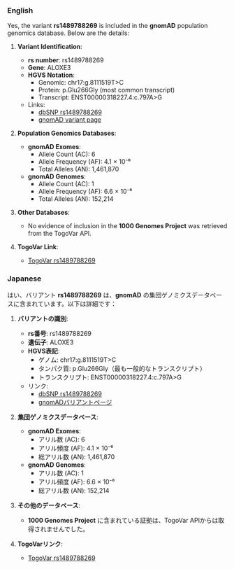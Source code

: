 ### English
Yes, the variant **rs1489788269** is included in the **gnomAD** population genomics database. Below are the details:

1. **Variant Identification**:
   - **rs number**: rs1489788269
   - **Gene**: ALOXE3
   - **HGVS Notation**: 
     - Genomic: chr17:g.8111519T>C
     - Protein: p.Glu266Gly (most common transcript)
     - Transcript: ENST00000318227.4:c.797A>G
   - Links:
     - [dbSNP rs1489788269](https://identifiers.org/dbsnp/rs1489788269)
     - [gnomAD variant page](https://gnomad.broadinstitute.org/variant/17-8111519-T-C?dataset=gnomad_r4)

2. **Population Genomics Databases**:
   - **gnomAD Exomes**:
     - Allele Count (AC): 6
     - Allele Frequency (AF): 4.1 × 10⁻⁶
     - Total Alleles (AN): 1,461,870
   - **gnomAD Genomes**:
     - Allele Count (AC): 1
     - Allele Frequency (AF): 6.6 × 10⁻⁶
     - Total Alleles (AN): 152,214

3. **Other Databases**:
   - No evidence of inclusion in the **1000 Genomes Project** was retrieved from the TogoVar API.

4. **TogoVar Link**:
   - [TogoVar rs1489788269](https://togovar.org/variant/17-8111519-T-C)

### Japanese
はい、バリアント **rs1489788269** は、**gnomAD** の集団ゲノミクスデータベースに含まれています。以下は詳細です：

1. **バリアントの識別**:
   - **rs番号**: rs1489788269
   - **遺伝子**: ALOXE3
   - **HGVS表記**:
     - ゲノム: chr17:g.8111519T>C
     - タンパク質: p.Glu266Gly（最も一般的なトランスクリプト）
     - トランスクリプト: ENST00000318227.4:c.797A>G
   - リンク:
     - [dbSNP rs1489788269](https://identifiers.org/dbsnp/rs1489788269)
     - [gnomADバリアントページ](https://gnomad.broadinstitute.org/variant/17-8111519-T-C?dataset=gnomad_r4)

2. **集団ゲノミクスデータベース**:
   - **gnomAD Exomes**:
     - アリル数 (AC): 6
     - アリル頻度 (AF): 4.1 × 10⁻⁶
     - 総アリル数 (AN): 1,461,870
   - **gnomAD Genomes**:
     - アリル数 (AC): 1
     - アリル頻度 (AF): 6.6 × 10⁻⁶
     - 総アリル数 (AN): 152,214

3. **その他のデータベース**:
   - **1000 Genomes Project** に含まれている証拠は、TogoVar APIからは取得されませんでした。

4. **TogoVarリンク**:
   - [TogoVar rs1489788269](https://togovar.org/variant/17-8111519-T-C)